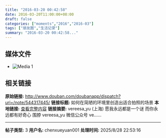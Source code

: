 ```yaml
---
title: "2016-03-20 00:42:58"
date: 2016-03-20T11:00:00+08:00
draft: false
categories: ["moments","2016","2016-03"]
tags: ["朋友圈","生活记录"]
summary: "2016-03-20 00:42:58..."
---
```


## 媒体文件

- ![Media 1](/Moments/photos/2016-03-20/201603200042580.jpg)

## 相关链接

**原始链接:** http://www.douban.com/doubanapp/dispatch?uri=/note/544317445/
**链接标题:** 如何在简陋的环境里创造出适合拍照的场景
**本地链接:** [查看完整内容](/link_content/2016/03/2016-03-20-1/link_content/)
**链接摘要:** vereesa_yu
        (上海)
    愿我永远都是一个谜 而你永远都有好奇心 围脖 vereesa_yu 微信公众号 ve......

---

**帖子类型:** 3
**用户名:** chenxueyuan001
**处理时间:** 2025/8/28 22:53:16